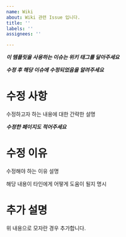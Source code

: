 ```yaml
---
name: Wiki
about: Wiki 관련 Issue 입니다.
title: ''
labels: ''
assignees: ''

---
```


***이 템플릿을 사용하는 이슈는 위키 태그를 달아주세요***

***수정 후 해당 이슈에 수정되었음을 알려주세요***

# 수정 사항
수정하고자 하는 내용에 대한 간략한 설명

***수정한 페이지도 적어주세요***

# 수정 이유
수정해야 하는 이유 설명

해당 내용이 타인에게 어떻게 도움이 될지 명시


# 추가 설명
위 내용으로 모자란 경우 추가합니다. 

